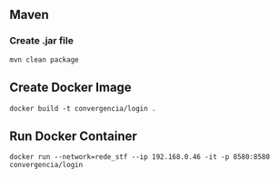## Maven

### Create .jar file
````
mvn clean package
````

## Create Docker Image
````
docker build -t convergencia/login .
````

## Run Docker Container
```
docker run --network=rede_stf --ip 192.168.0.46 -it -p 8580:8580 convergencia/login
```

